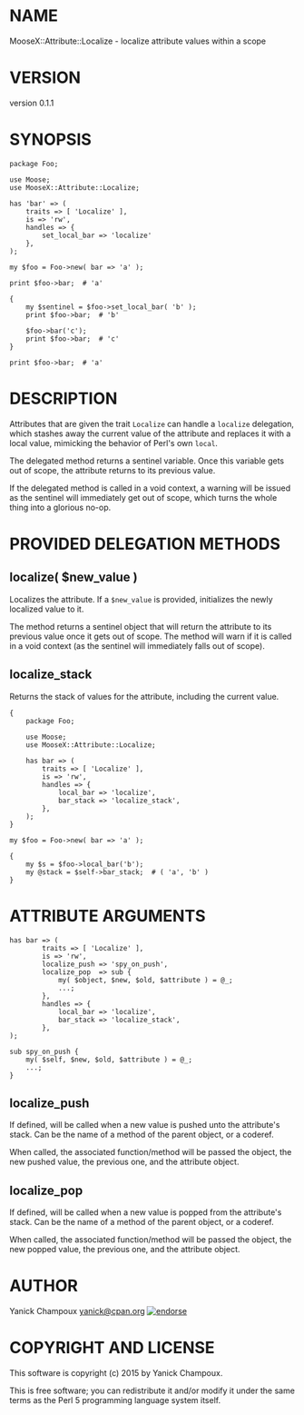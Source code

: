 # NAME

MooseX::Attribute::Localize - localize attribute values within a scope

# VERSION

version 0.1.1

# SYNOPSIS

    package Foo; 

    use Moose;
    use MooseX::Attribute::Localize;

    has 'bar' => (
        traits => [ 'Localize' ],
        is => 'rw',
        handles => {
            set_local_bar => 'localize'
        },
    );

    my $foo = Foo->new( bar => 'a' );

    print $foo->bar;  # 'a'

    { 
        my $sentinel = $foo->set_local_bar( 'b' );
        print $foo->bar;  # 'b'

        $foo->bar('c');
        print $foo->bar;  # 'c'
    }

    print $foo->bar;  # 'a'

# DESCRIPTION

Attributes that are given the trait `Localize` can
handle a `localize` delegation, which stashes away
the current value of the attribute and replaces it 
with a local value, mimicking the behavior of 
Perl's own `local`.

The delegated method returns a sentinel variable.
Once this variable gets out of scope, the attribute
returns to its previous value. 

If the delegated method
is called in a void context, a warning will be issued as 
the sentinel will immediately get out of scope, which 
turns the whole thing into a glorious no-op.

# PROVIDED DELEGATION METHODS

## localize( $new\_value )

Localizes the attribute. If a `$new_value` is provided, initializes the newly localized 
value to it. 

The method returns a sentinel object that will return the attribute to its previous value once it gets
out of scope. The method will warn if it is called in a void context (as the sentinel will immediately
falls out of scope). 

## localize\_stack

Returns the stack of values for the attribute, including the current value.

    {
        package Foo;

        use Moose;
        use MooseX::Attribute::Localize;

        has bar => (
            traits => [ 'Localize' ],
            is => 'rw',
            handles => {
                local_bar => 'localize',
                bar_stack => 'localize_stack',
            },
        );
    }

    my $foo = Foo->new( bar => 'a' );
    
    {
        my $s = $foo->local_bar('b');
        my @stack = $self->bar_stack;  # ( 'a', 'b' )
    }

# ATTRIBUTE ARGUMENTS

    has bar => (
            traits => [ 'Localize' ],
            is => 'rw',
            localize_push => 'spy_on_push',
            localize_pop  => sub { 
                my( $object, $new, $old, $attribute ) = @_;
                ...;
            },
            handles => {
                local_bar => 'localize',
                bar_stack => 'localize_stack',
            },
    );

    sub spy_on_push {
        my( $self, $new, $old, $attribute ) = @_;
        ...;
    }

## localize\_push

If defined, will be called when a new value is pushed unto the attribute's
stack. Can be the name of a method of the parent object, or a coderef. 

When called,
the associated function/method will be passed the object, the new pushed
value, the previous one, and the attribute object.

## localize\_pop

If defined, will be called when a new value is popped from the attribute's
stack. Can be the name of a method of the parent object, or a coderef. 

When called,
the associated function/method will be passed the object, the new popped
value, the previous one, and the attribute object.

# AUTHOR

Yanick Champoux <yanick@cpan.org> [![endorse](http://api.coderwall.com/yanick/endorsecount.png)](http://coderwall.com/yanick)

# COPYRIGHT AND LICENSE

This software is copyright (c) 2015 by Yanick Champoux.

This is free software; you can redistribute it and/or modify it under
the same terms as the Perl 5 programming language system itself.

